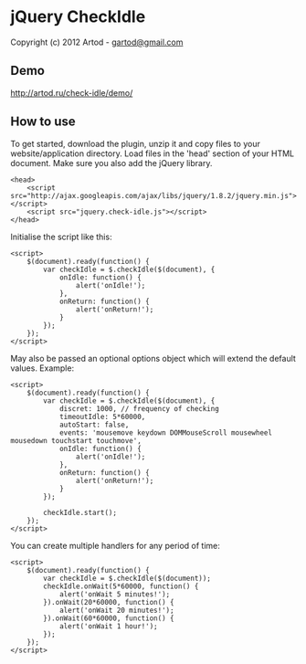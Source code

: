jQuery CheckIdle
========

Copyright (c) 2012 Artod - gartod@gmail.com

Demo
----------

http://artod.ru/check-idle/demo/

How to use
----------

To get started, download the plugin, unzip it and copy files to your website/application directory.
Load files in the 'head' section of your HTML document. Make sure you also add the jQuery library.

    <head>
        <script src="http://ajax.googleapis.com/ajax/libs/jquery/1.8.2/jquery.min.js"></script>
        <script src="jquery.check-idle.js"></script>
    </head>

Initialise the script like this:

    <script>
        $(document).ready(function() {
			var checkIdle = $.checkIdle($(document), {
				onIdle: function() {
					alert('onIdle!');
				},
				onReturn: function() {
					alert('onReturn!');
				}
			});
        });
    </script>

May also be passed an optional options object which will extend the default values. Example:

    <script>
        $(document).ready(function() {
			var checkIdle = $.checkIdle($(document), {
				discret: 1000, // frequency of checking
				timeoutIdle: 5*60000,
				autoStart: false,
				events: 'mousemove keydown DOMMouseScroll mousewheel mousedown touchstart touchmove',
				onIdle: function() {
					alert('onIdle!');
				},
				onReturn: function() {
					alert('onReturn!');
				}
			});

			checkIdle.start();
        });
    </script>

You can create multiple handlers for any period of time:

    <script>
        $(document).ready(function() {
			var checkIdle = $.checkIdle($(document));
			checkIdle.onWait(5*60000, function() {
				alert('onWait 5 minutes!');
			}).onWait(20*60000, function() {
				alert('onWait 20 minutes!');
			}).onWait(60*60000, function() {
				alert('onWait 1 hour!');
			});
        });
    </script>
